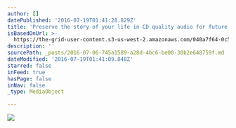 ```yaml
---
author: []
datePublished: '2016-07-19T01:41:28.829Z'
title: 'Preserve the story of your life in CD quality audio for future generations '
isBasedOnUrl: >-
  https://the-grid-user-content.s3-us-west-2.amazonaws.com/040a7f64-0c5d-4608-83f3-8f0b711d1089.jpg
description: ''
sourcePath: _posts/2016-07-06-745a1589-a28d-4bc6-be00-30b2e648759f.md
dateModified: '2016-07-19T01:41:09.848Z'
starred: false
inFeed: true
hasPage: false
inNav: false
_type: MediaObject

---
```

![](https://imgflo.herokuapp.com/graph/vahj1ThiexotieMo/098e9c342e2a64ae047079fa2954567f/croprotate.jpg?cropheight=3019&cropwidth=4547&degrees=0&input=https%3A%2F%2Fthe-grid-user-content.s3-us-west-2.amazonaws.com%2F040a7f64-0c5d-4608-83f3-8f0b711d1089.jpg&x=0&y=0)